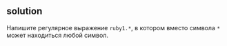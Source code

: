 ## solution

Напишите регулярное выражение `ruby1.*`, в котором вместо символа `*` может находиться любой символ.
